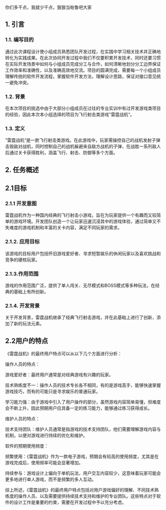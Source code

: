 你们多干点，我就少干点，狠狠当帕鲁吧大家
## 1. 引言
### 1.1. 编写目的
通过此次课程设计使小组成员熟悉团队开发过程，在实践中学习相关技术并正确地转化为实践成果。在此次协同开发过程中我们不仅要积累开发技术，同时还要习惯在实际开发场景中如何与小组成员完成分工与合作，如何清晰地划分分工边界保证工作效率和准确性，以及准确高效地交流。项目的圆满完成，需要每一个小组成员理解传统的软件开发流程，掌握软件开发方法，理解设计思路，保证对接口意见统一避免冲突。
### 1.2. 背景
在本次项目的挑选中由于大部分小组成员在过往的专业实训中有过开发游戏类项目的经验，因此本次本小组选择的项目为飞行射击类游戏”雷霆战机“。
### 1.3. 定义
”雷霆战机“是一款飞行射击类游戏。在此游戏中，玩家需操控自己的战机发射子弹击毁敌对战机，同时控制自己的战机躲避来自敌方战机的子弹，在战胜一系列敌人后通过关卡获得胜利，涵盖飞行、射击、防御等多个方面。
## 2. 任务概述
## <a name="_toc33515634"></a>**2.1目标**
### 2.1.1 开发意图

雷霆战机作为一种国内经典的飞行射击小游戏，旨在为玩家提供一个有趣而又较简单的游戏环境。开发团队创造一个让玩家迅速沉浸其中的游戏体验，通过简单又不失难度的游戏机制和丰富的关卡内容，满足不同玩家的需求。

### 2.1.2. 应用目标

该游戏的目标用户包括怀旧游戏爱好者、寻求短暂娱乐的休闲玩家以及喜欢挑战和竞争的硬核玩家。

### 2.1.3.作用范围

游戏的作用范围广泛，提供了单人闯关、无尽模式和BOSS模式等多种玩法，在经典的基础上有所创新。

### 2.1.4. 开发背景

关于开发背景，雷霆战机继承了经典飞行射击游戏，并在此基础上进行了创新，添加了新的玩法元素。
## <a name="_toc33515635"></a>**2.2用户的特点**
《雷霆战机》的最终用户特点可以从以下几个方面进行分析：

操作人员的特点：

游戏爱好者：最终用户通常是对经典游戏有兴趣的玩家。

技术熟练度不一：操作人员的技术专长各不相同，有的是游戏高手，能够快速掌握游戏技巧，而有的可能只是寻求娱乐的普通玩家。

学习能力强：由于游戏中引入了用户操作的部分，虽然游戏内容简单易懂，但难度会不断上升，因此预期用户应具备一定的练习能力，能够通过练习获得成长。

维护人员的特点：

技术支持团队：维护人员通常是指游戏的技术支持团队，他们需要理解游戏内容与机制，以便对游戏进行持续的优化和维护。

软件的预期使用频度：

频繁使用：《雷霆战机》作为一款电子游戏，预期会有较高的使用频度，尤其是在游戏完成后，使用频率可能会显著增加。

持续参与：游戏设计上偏向于单机玩法，用户交互内容较少，这意味着玩家可能会更多地进行单人游戏，而不是频繁的多人互动。

综上所述，《雷霆战机》的最终用户特点包括对用户游戏偏好的理解、不同技术熟练度的操作人员、以及需要提供持续技术支持和维护的专业团队。这些特点对于软件的设计工作是重要的约束，需要在开发过程中予以充分考虑。

 